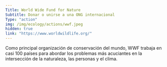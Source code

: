 ```yaml
---
Title: World Wide Fund for Nature
Subtitle: Donar o unirse a una ONG internacional
Type: "action"
img: /img/ecology/actions/wwf.jpeg
hidden: true
link: "https://www.worldwildlife.org/"
---
```


Como principal organización de conservación del mundo, WWF trabaja en casi 100 países para abordar los problemas más acuciantes en la intersección de la naturaleza, las personas y el clima.